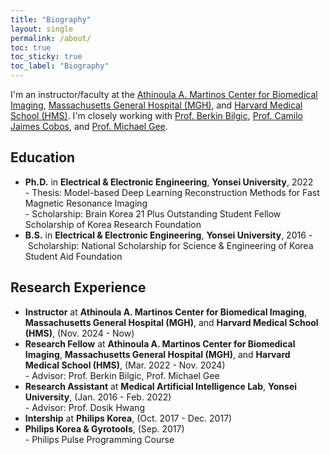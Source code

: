 ```yaml
---
title: "Biography"
layout: single
permalink: /about/
toc: true
toc_sticky: true
toc_label: "Biography"
---
```


I'm an instructor/faculty at the [Athinoula A. Martinos Center for Biomedical Imaging](https://www.martinos.org/investigator/yohan-jun/), [Massachusetts General Hospital (MGH)](https://researchers.mgh.harvard.edu/profile/27719203/Yohan-Jun), and [Harvard Medical School (HMS)](https://connects.catalyst.harvard.edu/Profiles/display/Person/203697). I'm closely working with [Prof. Berkin Bilgic](https://martinos.org/~berkin/), [Prof. Camilo Jaimes Cobos](https://www.massgeneral.org/doctors/22460/camilo-jaimes-cobos), and [Prof. Michael Gee](https://www.massgeneral.org/doctors/17954/michael-gee).

## Education
* **Ph.D.** in **Electrical & Electronic Engineering**, **Yonsei University**, 2022\
-&nbsp;Thesis: Model-based Deep Learning Reconstruction Methods for Fast Magnetic Resonance Imaging\
-&nbsp;Scholarship: Brain Korea 21 Plus Outstanding Student Fellow Scholarship of Korea Research Foundation
* **B.S.** in **Electrical & Electronic Engineering**, **Yonsei University**, 2016
-&nbsp;Scholarship: National Scholarship for Science & Engineering of Korea Student Aid Foundation

## Research Experience
* **Instructor** at **Athinoula A. Martinos Center for Biomedical Imaging**, **Massachusetts General Hospital (MGH)**, and **Harvard Medical School (HMS)**, (Nov. 2024 - Now)
* **Research Fellow** at **Athinoula A. Martinos Center for Biomedical Imaging**, **Massachusetts General Hospital (MGH)**, and **Harvard Medical School (HMS)**, (Mar. 2022 - Nov. 2024)\
-&nbsp;Advisor: Prof. Berkin Bilgic, Prof. Michael Gee
* **Research Assistant** at **Medical Artificial Intelligence Lab**, **Yonsei University**, (Jan. 2016 - Feb. 2022)\
-&nbsp;Advisor: Prof. Dosik Hwang
* **Intership** at **Philips Korea**, (Oct. 2017 - Dec. 2017)
* **Philips Korea & Gyrotools**, (Sep. 2017)\
-&nbsp;Philips Pulse Programming Course

